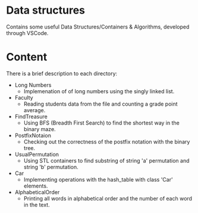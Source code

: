 # Data structures
Contains some useful Data Structures/Containers & Algorithms, developed through VSCode.
# Content
There is a brief description to each directory:
- Long Numbers
    - Implemenation of of long numbers using the singly linked list.
- Faculty
    - Reading students data from the file and counting a grade point average. 
- FindTreasure
    - Using BFS (Breadth First Search) to find the shortest way in the binary maze.
- PostfixNotaion
    - Checking out the correctness of the postfix notation with the binary tree.
- UsualPermutation
    - Using STL containers to find substring of string 'a' permutation and string 'b' permutation.
- Car
    - Implementing operations with the hash_table with class 'Car' elements.  
- AlphabeticalOrder
    - Printing all words in alphabetical order and the number of each word in the text.    
